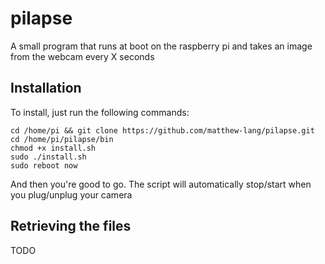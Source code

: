 # pilapse
A small program that runs at boot on the raspberry pi and takes an image from the webcam every X seconds

## Installation
To install, just run the following commands:
```
cd /home/pi && git clone https://github.com/matthew-lang/pilapse.git
cd /home/pi/pilapse/bin
chmod +x install.sh
sudo ./install.sh
sudo reboot now
```
And then you're good to go. The script will automatically stop/start when you plug/unplug your camera

## Retrieving the files
TODO
